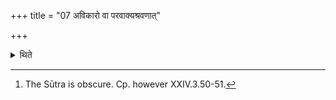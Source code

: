 +++
title = "07 अविकारो वा परवाक्यश्रवणात्"

+++

<details><summary>थिते</summary>

7. Or rather there should be no modification because another expression is heard.[^1]  


[^1]: The Sūtra is obscure. Cp. however XXIV.3.50-51.
</details>
